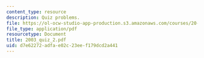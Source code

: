 ```yaml
---
content_type: resource
description: Quiz problems.
file: https://ol-ocw-studio-app-production.s3.amazonaws.com/courses/20-011j-statistical-thermodynamics-of-biomolecular-systems-be-011j-spring-2004/d7e62272adfae02c23eef179dcd2a441_2003_quiz_2.pdf
file_type: application/pdf
resourcetype: Document
title: 2003_quiz_2.pdf
uid: d7e62272-adfa-e02c-23ee-f179dcd2a441
---
```

